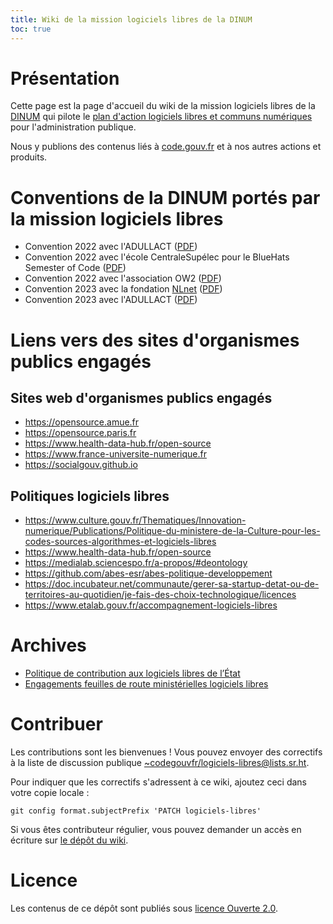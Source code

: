 ```yaml
---
title: Wiki de la mission logiciels libres de la DINUM
toc: true
---
```


# Présentation

Cette page est la page d'accueil du wiki de la mission logiciels libres de la [DINUM](https://www.numerique.gouv.fr/) qui pilote le [plan d'action logiciels libres et communs numériques](https://code.gouv.fr/plan-action-logiciels-libres-et-communs-numeriques/) pour l'administration publique.

Nous y publions des contenus liés à [code.gouv.fr](https://code.gouv.fr) et à nos autres actions et produits.

# Conventions de la DINUM portés par la mission logiciels libres

- Convention 2022 avec l'ADULLACT ([PDF](docs/Convention_Adullact-Dinum-2022.pdf))
- Convention 2022 avec l'école CentraleSupélec pour le BlueHats Semester of Code ([PDF](docs/Convention_CentraleSupelec-Dinum-2021.pdf))
- Convention 2022 avec l'association OW2 ([PDF](docs/Convention_OW2_Dinum_2022.pdf))
- Convention 2023 avec la fondation [NLnet](https://nlnet.nl) ([PDF](docs/DINUM-NLNET-convention-subvention-23112022.pdf))
- Convention 2023 avec l'ADULLACT ([PDF](docs/Convention_DINUM_Adullact_2023.pdf))

# Liens vers des sites d'organismes publics engagés

## Sites web d'organismes publics engagés

- https://opensource.amue.fr
- https://opensource.paris.fr
- https://www.health-data-hub.fr/open-source
- https://www.france-universite-numerique.fr
- https://socialgouv.github.io

## Politiques logiciels libres

- https://www.culture.gouv.fr/Thematiques/Innovation-numerique/Publications/Politique-du-ministere-de-la-Culture-pour-les-codes-sources-algorithmes-et-logiciels-libres
- https://www.health-data-hub.fr/open-source
- https://medialab.sciencespo.fr/a-propos/#deontology
- https://github.com/abes-esr/abes-politique-developpement
- https://doc.incubateur.net/communaute/gerer-sa-startup-detat-ou-de-territoires-au-quotidien/je-fais-des-choix-technologique/licences
- https://www.etalab.gouv.fr/accompagnement-logiciels-libres

# Archives

- [Politique de contribution aux logiciels libres de l’État](archives/pocos/index.md)
- [Engagements feuilles de route ministérielles logiciels libres](archives/engagements-feuilles-de-route-ministérielles-logiciels-libres.md)

# Contribuer

Les contributions sont les bienvenues !  Vous pouvez envoyer des correctifs à la liste de discussion publique [~codegouvfr/logiciels-libres@lists.sr.ht](mailto:~codegouvfr/logiciels-libres@lists.sr.ht).

Pour indiquer que les correctifs s'adressent à ce wiki, ajoutez ceci dans votre copie locale :

`git config format.subjectPrefix 'PATCH logiciels-libres'`

Si vous êtes contributeur régulier, vous pouvez demander un accès en écriture sur [le dépôt du wiki](https://git.sr.ht/~codegouvfr/logiciels-libres).

# Licence

Les contenus de ce dépôt sont publiés sous [licence Ouverte 2.0](../../LICENSE.md).
